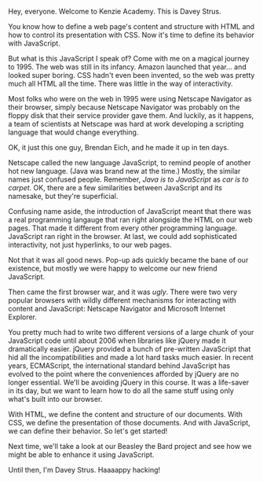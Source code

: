 Hey, everyone. Welcome to Kenzie Academy. This is Davey Strus.

You know how to define a web page's content and structure with HTML and how to control its presentation with CSS. Now it's time to define its behavior with JavaScript.

But what is this JavaScript I speak of? Come with me on a magical journey to 1995. The web was still in its infancy. Amazon launched that year... and looked super boring. CSS hadn't even been invented, so the web was pretty much all HTML all the time. There was little in the way of interactivity.

Most folks who were on the web in 1995 were using Netscape Navigator as their browser, simply because Netscape Navigator was probably on the floppy disk that their service provider gave them. And luckily, as it happens, a team of scientists at Netscape was hard at work developing a scripting language that would change everything.

OK, it just this one guy, Brendan Eich, and he made it up in ten days.

Netscape called the new language JavaScript, to remind people of another hot new language. (Java was brand new at the time.) Mostly, the similar names just confused people. Remember, _Java is to JavaScript_ as _car is to carpet_. OK, there are a few similarities between JavaScript and its namesake, but they're superficial.

Confusing name aside, the introduction of JavaScript meant that there was a real programming langauge that ran right alongside the HTML on our web pages. That made it different from every other programming language. JavaScript ran right in the browser. At last, we could add sophisticated interactivity, not just hyperlinks, to our web pages.

Not that it was all good news. Pop-up ads quickly became the bane of our existence, but mostly we were happy to welcome our new friend JavaScript.

Then came the first browser war, and it was _ugly_. There were two very popular browsers with wildly different mechanisms for interacting with content and JavaScript: Netscape Navigator and Microsoft Internet Explorer.

You pretty much had to write two different versions of a large chunk of your JavaScript code until about 2006 when libraries like jQuery made it dramatically easier. jQuery provided a bunch of pre-written JavaScript that hid all the incompatibilities and made a lot hard tasks much easier. In recent years, ECMAScript, the international standard behind JavaScript has evolved to the point where the conveniences afforded by jQuery are no longer essential. We'll be avoiding jQuery in this course. It was a life-saver in its day, but we want to learn how to do all the same stuff using only what's built into our browser.

With HTML, we define the content and structure of our documents. With CSS, we define the presentation of those documents. And with JavaScript, we can define their behavior. So let's get started!

Next time, we'll take a look at our Beasley the Bard project and see how we might be able to enhance it using JavaScript.

Until then, I'm Davey Strus. Haaaappy hacking!
